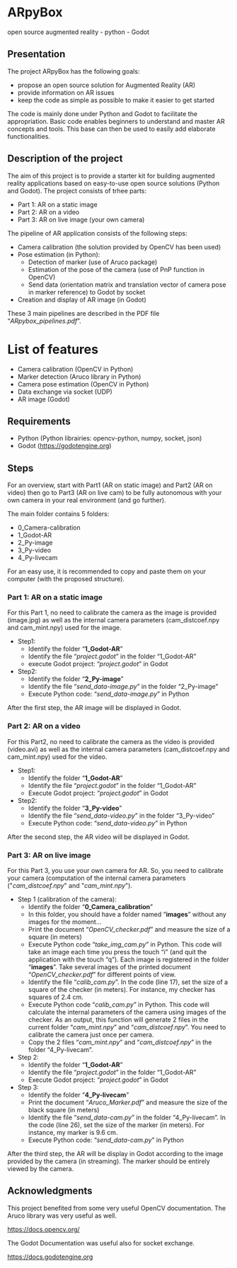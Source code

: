 # ARpyBox
open source augmented reality - python - Godot

## Presentation

The project ARpyBox has the following goals:
- propose an open source solution for Augmented Reality (AR)
- provide information on AR issues
- keep the code as simple as possible to make it easier to get started

The code is mainly done under Python and Godot to facilitate the appropriation.
Basic code enables beginners to understand and master AR concepts and tools.
This base can then be used to easily add elaborate functionalities.

## Description of the project

The aim of this project is to provide a starter kit for building augmented reality applications based on easy-to-use open source solutions (Python and Godot).
The project consists of trhee parts:
-   Part 1: AR on a static image
-   Part 2: AR on a video
-   Part 3: AR on live image (your own camera)

The pipeline of AR application consists of the following steps:
-   Camera calibration (the solution provided by OpenCV has been used)
-   Pose estimation (in Python):
    - Detection of marker (use of Aruco package)
    - Estimation of the pose of the camera (use of PnP function in OpenCV)
    - Send data (orientation matrix and translation vector of camera pose in marker reference) to Godot by socket
-   Creation and display of AR image (in Godot)

These 3 main pipelines are described in the PDF file “*ARpybox_pipelines.pdf*”.

# List of features

-   Camera calibration (OpenCV in Python)
-   Marker detection (Aruco library in Python)
-   Camera pose estimation (OpenCV in Python)
-   Data exchange via socket (UDP)
-   AR image (Godot)

## Requirements
-   Python (Python librairies: opencv-python, numpy, socket, json)
-   Godot (https://godotengine.org)

## Steps
For an overview, start with Part1 (AR on static image) and Part2 (AR on video) then go to Part3 (AR on live cam) to be fully autonomous with your own camera in your real environment (and go further).

The main folder contains 5 folders:
-   0_Camera-calibration
-   1_Godot-AR
-   2_Py-image
-   3_Py-video
-   4_Py-livecam

For an easy use, it is recommended to copy and paste them on your computer (with the proposed structure).

### Part 1: AR on a static image
For this Part 1, no need to calibrate the camera as the image is provided (image.jpg) as well as the internal camera parameters (cam_distcoef.npy and cam_mint.npy) used for the image.
-   Step1: 
    - Identify the folder “**1_Godot-AR**”
    - Identify the file “*project.godot*” in the folder “1_Godot-AR”
    - execute Godot project: “*project.godot*” in Godot
-   Step2: 
    - Identify the folder “**2_Py-image**”
    - Identify the file “*send_data-image.py*” in the folder “2_Py-image”
    - Execute Python code: “*send_data-image.py*” in Python

After the first step, the AR image will be displayed in Godot.

### Part 2: AR on a video
For this Part2, no need to calibrate the camera as the video is provided (video.avi) as well as the internal camera parameters (cam_distcoef.npy and cam_mint.npy) used for the video.
-   Step1: 
    - Identify the folder “**1_Godot-AR**”
    - Identify the file “*project.godot*” in the folder “1_Godot-AR”
    - Execute Godot project: “*project.godot*” in Godot
-   Step2: 
    - Identify the folder “**3_Py-video**”
    - Identify the file “*send_data-video.py*” in the folder “3_Py-video”
    - Execute Python code: “*send_data-video.py*” in Python

After the second step, the AR video will be displayed in Godot.

### Part 3: AR on live image
For this Part 3, you use your own camera for AR. So, you need to calibrate your camera (computation of the internal camera parameters ("*cam_distcoef.npy*" and "*cam_mint.npy*").
-   Step 1 (calibration of the camera):
    - Identify the folder “**0_Camera_calibration**”
    - In this folder, you should have a folder named “**images**” without any images for the moment…
    - Print the document “*OpenCV_checker.pdf*” and measure the size of a square (in meters)
    - Execute Python code “*take_img_cam.py*” in Python. This code will take an image each time you press the touch “i” (and quit the application with the touch “q”). Each image is registered in the folder “**images**”. Take several images of the printed document “*OpenCV_checker.pdf*” for different points of view.
    - Identify the file “*calib_cam.py*”. In the code (line 17), set the size of a square of the checker (in meters). For instance, my checker has squares of 2.4 cm.
    - Execute Python code “*calib_cam.py*” in Python. This code will calculate the internal parameters of the camera using images of the checker. As an output, this function will generate 2 files in the current folder “*cam_mint.npy*” and “*cam_distcoef.npy*”. You need to calibrate the camera just once per camera.
    - Copy the 2 files “*cam_mint.npy*” and “*cam_distcoef.npy*” in the folder “4_Py-livecam”. 
-   Step 2: 
    - Identify the folder “**1_Godot-AR**”
    - Identify the file “*project.godot*” in the folder “1_Godot-AR”
    - Execute Godot project: “*project.godot*” in Godot
-   Step 3: 
    - Identify the folder “**4_Py-livecam**”
    - Print the document “*Aruco_Marker.pdf*” and measure the size of the black square (in meters)
    - Identify the file “*send_data-cam.py*” in the folder “4_Py-livecam”. In the code (line 26), set the size of the marker (in meters). For instance, my marker is 9.6 cm.
    - Execute Python code: “*send_data-cam.py*” in Python

After the third step, the AR will be display in Godot according to the image provided by the camera (in streaming). The marker should be entirely viewed by the camera.

## Acknowledgments
This project benefited from some very useful OpenCV documentation. The Aruco library was very useful as well.

https://docs.opencv.org/

The Godot Documentation was useful also for socket exchange.

https://docs.godotengine.org 
